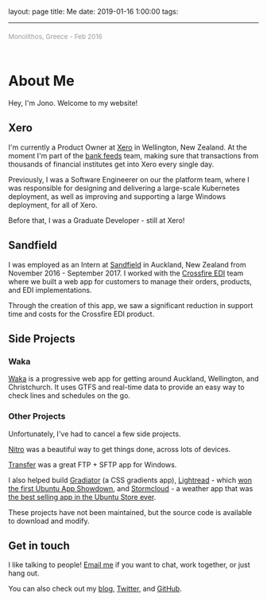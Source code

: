 layout: page
title: Me
date: 2019-01-16 1:00:00
tags:

---

<div class="mainimg">
![A photo of Jono](/me/me.jpg)
<span>Monolithos, Greece - Feb 2016</span>
</div>

# About Me

Hey, I'm Jono. Welcome to my website!

## Xero

I'm currently a Product Owner at [Xero](https://www.xero.com) in Wellington, New Zealand. At the moment I'm part of the [bank feeds](https://www.xero.com/features-and-tools/accounting-software/bank-connections/) team, making sure that transactions from thousands of financial institutes get into Xero every single day.

Previously, I was a Software Engineerer on our the platform team, where I was responsible for designing and delivering a large-scale Kubernetes deployment, as well as improving and supporting a large Windows deployment, for all of Xero.

Before that, I was a Graduate Developer - still at Xero!

## Sandfield

I was employed as an Intern at [Sandfield](https://www.sandfield.co.nz) in Auckland, New Zealand from November 2016 - September 2017. I worked with the [Crossfire EDI](http://crossfireedi.com/) team where we built a web app for customers to manage their orders, products, and EDI implementations.

Through the creation of this app, we saw a significant reduction in support time and costs for the Crossfire EDI product.

## Side Projects

### Waka

[Waka](https://waka.app) is a progressive web app for getting around Auckland, Wellington, and Christchurch. It uses GTFS and real-time data to provide an easy way to check lines and schedules on the go.

### Other Projects

Unfortunately, I've had to cancel a few side projects.

[Nitro](https://github.com/nitrotasks/nitro) was a beautiful way to get things done, across lots of devices.

[Transfer](https://dymajo.com/transfer) was a great FTP + SFTP app for Windows.

I also helped build [Gradiator](https://launchpad.net/gradiator) (a CSS gradients app), [Lightread](https://github.com/stayradiated/LightRead) - which [won the first Ubuntu App Showdown](http://www.omgubuntu.co.uk/2012/08/ubuntu-app-showdown-winners-announced), and [Stormcloud](https://github.com/consindo/stormcloud) - a weather app that was [the best selling app in the Ubuntu Store ever](http://www.omgubuntu.co.uk/tag/stormcloud).

These projects have not been maintained, but the source code is available to download and modify.

## Get in touch

I like talking to people! [Email me](mailto:jono@jonocooper.com) if you want to chat, work together, or just hang out.

You can also check out my [blog](/archives), [Twitter](https://twitter.com/consindo), and [GitHub](https://github.com/consindo).

<style>
.article-entry {
  max-width: 600px;
  margin: 0 auto;
  font-size: 20px;
  padding-right: 600px;
  padding-left: 25px;
  padding-top: 100px;
  padding-bottom: 75px;
  line-height: 1.58;
}
.article-entry h1 {
  letter-spacing: -1px;
}
.article-entry h2 {
  font-weight: normal;
  letter-spacing: -1px;
}
.article-entry a {
  color: #0084ff;
  text-decoration: none;
}  
.article-entry a:hover {
  text-decoration: underline;
}
.mainimg {
  max-width: 500px;
  position: fixed;
  bottom: 0;
  left: 50%;
  font-size: 0;
  right: 0;
  top: 48px;
  padding-left: 75px;
  padding-top: 50px;
}
.mainimg img {
  max-width: 100%;
  max-height: 100%;
  max-height: calc(100% - 75px);
}
.mainimg span {
  font-size: 13px;
  display: inline-block;
  padding-top: 5px;
  color: #999;
}
@media (max-width: 1225px) {
  .article-entry {
    padding-right: 25px;
  }
  .mainimg {
    position: static;
    padding-top: 0;
    padding-bottom: 25px;
    padding-left: 0;
    max-width: 600px;
  } 
}
@media (max-width: 600px) {
  .article-entry {
    padding-top: 80px;
    font-size: 18px;
  }
  .mainimg {
    padding-bottom: 0;
  }
}
@media (max-width: 450px) {
  .article-entry {
    font-size: 16px;
  }
}
</style>
